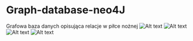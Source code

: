 # Graph-database-neo4J
Grafowa baza danych opisująca relacje w piłce nożnej
![Alt text](https://github.com/MStrobaHD/NQuennProblem-BestFirstSearchAlgorithm/blob/master/Obraz13.png) 
![Alt text](https://github.com/MStrobaHD/NQuennProblem-BestFirstSearchAlgorithm/blob/master/Obraz14.png) 
![Alt text](https://github.com/MStrobaHD/NQuennProblem-BestFirstSearchAlgorithm/blob/master/Obraz15.png) 
![Alt text](https://github.com/MStrobaHD/NQuennProblem-BestFirstSearchAlgorithm/blob/master/Obraz17.png) 
